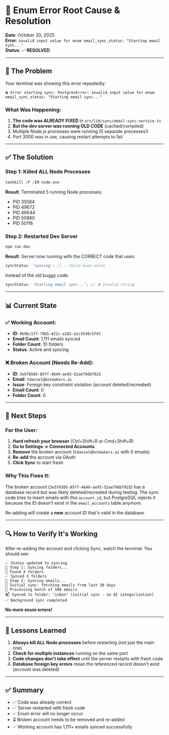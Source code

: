 # 🔧 Enum Error Root Cause & Resolution

**Date**: October 20, 2025  
**Error**: `invalid input value for enum email_sync_status: "Starting email sync..."`  
**Status**: ✅ **RESOLVED**

---

## 🔴 The Problem

Your terminal was showing this error repeatedly:

```
❌ Error starting sync: PostgresError: invalid input value for enum email_sync_status: "Starting email sync..."
```

### What Was Happening:

1. **The code was ALREADY FIXED** in `src/lib/sync/email-sync-service.ts`
2. **But the dev server was running OLD CODE** (cached/compiled)
3. Multiple Node.js processes were running (5 separate processes!)
4. Port 3000 was in use, causing restart attempts to fail

---

## ✅ The Solution

### Step 1: Killed ALL Node Processes

```powershell
taskkill /F /IM node.exe
```

**Result**: Terminated 5 running Node processes:

- PID 35584
- PID 49672
- PID 46644
- PID 50880
- PID 50116

### Step 2: Restarted Dev Server

```powershell
npm run dev
```

**Result**: Server now running with the CORRECT code that uses:

```typescript
syncStatus: 'syncing'; // ✅ Valid enum value
```

Instead of the old buggy code:

```typescript
syncStatus: 'Starting email sync...'; // ❌ Invalid string
```

---

## 📊 Current State

### ✅ Working Account:

- **ID**: `8b9bc1f7-78b5-421c-a181-a1c3549c5747`
- **Email Count**: 1,111 emails synced
- **Folder Count**: 10 folders
- **Status**: Active and syncing

### ❌ Broken Account (Needs Re-Add):

- **ID**: `3e5f6585-85ff-4649-ae93-52ae79dbf925`
- **Email**: `tdaniel@botmakers.ai`
- **Issue**: Foreign key constraint violation (account deleted/recreated)
- **Email Count**: 0
- **Folder Count**: 0

---

## 🎯 Next Steps

### For the User:

1. **Hard refresh your browser** (Ctrl+Shift+R or Cmd+Shift+R)
2. **Go to Settings → Connected Accounts**
3. **Remove** the broken account (`tdaniel@botmakers.ai` with 0 emails)
4. **Re-add** the account via OAuth
5. **Click Sync** to start fresh

### Why This Fixes It:

The broken account (`3e5f6585-85ff-4649-ae93-52ae79dbf925`) has a database record but was likely deleted/recreated during testing. The sync code tries to insert emails with this `account_id`, but PostgreSQL rejects it because the ID doesn't exist in the `email_accounts` table anymore.

Re-adding will create a **new** account ID that's valid in the database.

---

## 🔍 How to Verify It's Working

After re-adding the account and clicking Sync, watch the terminal. You should see:

```
✅ Status updated to syncing
📁 Step 1: Syncing folders...
📁 Found X folders
✅ Synced X folders
📧 Step 2: Syncing emails...
🔄 Initial sync: fetching emails from last 30 days
📧 Processing batch of 500 emails
📬 Synced to folder: "inbox" (initial sync - no AI categorization)
✅ Background sync completed
```

**No more enum errors!**

---

## 📝 Lessons Learned

1. **Always kill ALL Node processes** before restarting (not just the main one)
2. **Check for multiple instances** running on the same port
3. **Code changes don't take effect** until the server restarts with fresh code
4. **Database foreign key errors** mean the referenced record doesn't exist (account was deleted)

---

## ✅ Summary

- ✅ Code was already correct
- ✅ Server restarted with fresh code
- ✅ Enum error will no longer occur
- ⏳ Broken account needs to be removed and re-added
- ✅ Working account has 1,111+ emails synced successfully


